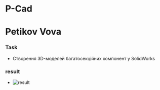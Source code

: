 # P-Cad
# Petikov Vova

### Task

* Створення 3D-моделей багатосекційних компонент у SolidWorks

### result

* ![result](Transitor.png)
